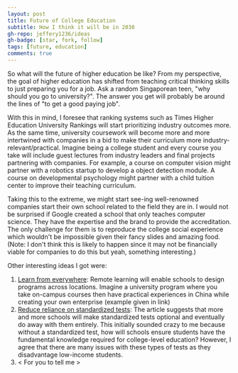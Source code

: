 ```yaml
---
layout: post
title: Future of College Education
subtitle: How I think it will be in 2030
gh-repo: jeffery1236/ideas
gh-badge: [star, fork, follow]
tags: [future, education]
comments: true
---
```


<!-- Recently, I came across a book called *Imaginable* by Jane McGonigal. I realised I spend almost all of my conscious hours on just endless tasks. Even my 'breaks' involve some activity and there is no time for my mind to just run wild and imagine like we all did back when we were kids.

I am starting a new project where I will imagine the future in a specific area or a specific future scenario. It may not be the most likely future but hopefully I will come with some interesting ideas.

--- -->

So what will the future of higher education be like? From my perspective, the goal of higher education has shifted from teaching critical thinking skills to just preparing you for a job. Ask a random Singaporean teen, "why should you go to university?". The answer you get will probably be around the lines of "to get a good paying job".

With this in mind, I foresee that ranking systems such as Times Higher Education University Rankings will start prioritizing industry outcomes more. As the same time, university coursework will become more and more intertwined with companies in a bid to make their curriculum more industry-relevant/practical. Imagine being a college student and every course you take will include guest lectures from industry leaders and final projects partnering with companies. For example, a course on computer vision might partner with a robotics startup to develop a object detection module. A course on developmental psychology might partner with a child tuition center to improve their teaching curriculum.

Taking this to the extreme, we might start see-ing well-renowned companies start their own school related to the field they are in. I would not be surprised if Google created a school that only teaches computer science. They have the expertise and the brand to provide the accreditation. The only challenge for them is to reproduce the college social experience which wouldn't be impossible given their fancy slides and amazing food. (Note: I don't think this is likely to happen since it may not be financially viable for companies to do this but yeah, something interesting.)

Other interesting ideas I got were:
1. [Learn from everywhere](https://www.weforum.org/agenda/2022/02/four-trends-that-will-shape-the-future-of-higher-education/): Remote learning will enable schools to design programs across locations. Imagine a university program where you take on-campus courses then have practical experiences in China while creating your own enterprise (example given in link)
2. [Reduce reliance on standardized tests](https://www.weforum.org/agenda/2022/02/four-trends-that-will-shape-the-future-of-higher-education/): The article suggests that more and more schools will make standardized tests optional and eventually do away with them entirely. This initially sounded crazy to me because without a standardized test, how will schools ensure students have the fundamental knowledge required for college-level education? However, I agree that there are many issues with these types of tests as they disadvantage low-income students.
3. < For you to tell me >

